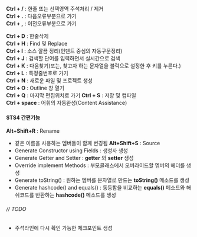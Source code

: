 **Ctrl + /** : 한줄 또는 선택영역 주석처리 / 제거  
**Ctrl + .** : 다음오류부분으로 가기  
**Ctrl + ,** : 이전오류부분으로 가기  
  
**Ctrl + D** : 한줄삭제  
**Ctrl + H** : Find 및 Replace  
**Ctrl + I** : 소스 깔끔 정리(인덴트 중심의 자동구문정리)  
**Ctrl + J** : 검색할 단어를 입력하면서 실시간으로 검색  
**Ctrl + K** : 다음찾기(또는, 찾고자 하는 문자열을 블럭으로 설정한 후 키를 누른다.)  
**Ctrl + L** : 특정줄번호로 가기  
**Ctrl + N** : 새로운 파일 및 프로젝트 생성  
**Ctrl + O** : Outline 창 열기  
**Ctrl + Q** : 마지막 편집위치로 가기
**Ctrl + S** : 저장 및 컴파일  
**Ctrl + space** : 어휘의 자동완성(Content Assistance)

#### STS4 간편기능
__Alt+Shift+R__ : Rename
- 같은 이름을 사용하는 멤버들이 함께 변경됨
__Alt+Shift+S__ : Source
- Generate Constructor using Fields : 생성자 생성
- Generate Getter and Setter : **getter** 와 **setter** 생성
- Override implement Methods : 부모클래스에서 오버라이드할 멤버의 헤더를 생성
- Generate toString() : 원하는 멤버를 문자열로 만드는 **toString()** 메소드를 생성
- Generate hashcode() and equals() : 동등함을 비교하는 **equals()** 메소드와 해쉬코드를 반환하는 **hashcode()** 메소드를 생성

###### // TODO
- 주석라인에 다시 확인 가능한 체크포인트 생성